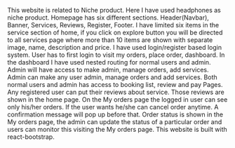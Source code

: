 This website is related to Niche product. Here I have used headphones as niche product. 
Homepage has six different sections. Header(Navbar), Banner, Services, Reviews, Register, Footer.
I have limited six items in the service section of home, if you click on explore button you will be directed to all services page where more than 10 items are shown with separate image, name, description and price.
I have used login/register based login system. User has to first login to visit my orders, place order, dashboard.
In the dashboard I have used nested routing for normal users and admin.
Admin will have access to make admin, manage orders, add services. Admin can make any user admin, manage orders and add services.
Both normal users and admin has access to booking list, review and pay Pages.
Any registered user can put their reviews about service. Those reviews are shown in the home page.
On the My orders page the logged in user can see only his/her orders. If the user wants he/she can cancel order anytime. A confirmation message will pop up before that.
Order status is shown in the My orders page, the admin can update the status of a particular order and users can monitor this visiting the My orders page. This website is built with react-bootstrap.
